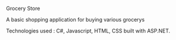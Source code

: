Grocery Store

A basic shopping application for buying various grocerys

Technologies used : C#, Javascript, HTML, CSS built with ASP.NET.


